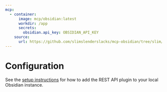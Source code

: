 ```yaml
---
mcp:
  - container:
      image: mcp/obsidian:latest
      workdir: /app
      secrets:
        obsidian.api_key: OBSIDIAN_API_KEY
    source:
      url: https://github.com/slimslenderslacks/mcp-obsidian/tree/slim/docker
---
```


# Configuration

See the [setup instructions](https://github.com/slimslenderslacks/mcp-obsidian/tree/slim/docker?tab=readme-ov-file#quickstart) for how to
add the REST API plugin to your local Obsidian instance.
